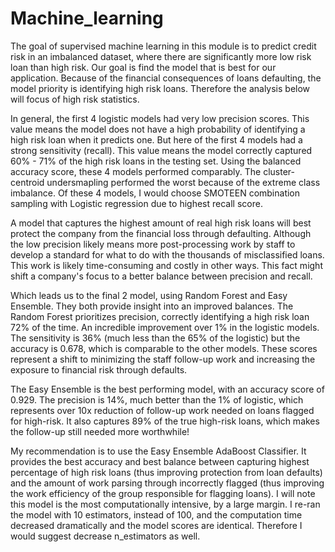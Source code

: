# Machine_learning

The goal of supervised machine learning in this module is to predict credit risk in an imbalanced dataset, where there are significantly more low risk loan than high risk. Our goal is find the model that is best for our application.  Because of the financial consequences of loans defaulting, the model priority is identifying high risk loans. Therefore the analysis below will focus of high risk statistics.

In general, the first 4 logistic models had very low precision scores. This value means the model does not have a high probability of identifying a high risk loan when it predicts one. But here of the first 4 models had a strong sensitivity (recall). This value means the model correctly captured 60% - 71% of the high risk loans in the testing set. Using the balanced accuracy score, these 4 models performed comparably. The cluster-centroid undersmapling performed the worst because of the extreme class imbalance. Of these 4 models, I would choose SMOTEEN combination sampling with Logistic regression due to highest recall score. 

A model that captures the highest amount of real high risk loans will best protect the company from the financial loss through defaulting. Although the low precision likely means more post-processing work by staff to develop a standard for what to do with the thousands of misclassified loans. This work is likely time-consuming and costly in other ways. This fact might shift a company's focus to a better balance between precision and recall.

Which leads us to the final 2 model, using Random Forest and Easy Ensemble. They both provide insight into an improved balances.
The Random Forest prioritizes precision, correctly identifying a high risk loan 72% of the time. An incredible improvement over 1% in the logistic models. The sensitivity is 36% (much less than the 65% of the logistic) but the accuracy is 0.678, which is comparable to the other models. These scores represent a shift to minimizing the staff follow-up work and increasing the exposure to financial risk through defaults.

The Easy Ensemble is the best performing model, with an accuracy score of 0.929. The precision is 14%, much better than the 1% of logistic, which represents over 10x reduction of follow-up work needed on loans flagged for high-risk. It also captures 89% of the true high-risk loans, which makes the follow-up still needed more worthwhile!

My recommendation is to use the Easy Ensemble AdaBoost Classifier. It provides the best accuracy and best balance between capturing highest percentage of high risk loans (thus improving protection from loan defaults) and the amount of work parsing through incorrectly flagged (thus improving the work efficiency of the group responsible for flagging loans). I will note this model is the most computationally intensive, by a large margin. I re-ran the model with 10 estimators, instead of 100, and the computation time decreased dramatically and the model scores are identical. Therefore I would suggest decrease n_estimators as well.
